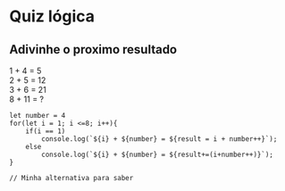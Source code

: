 # Quiz lógica

## Adivinhe o proximo resultado
<p> 
1 + 4 = 5 <br />
2 + 5 = 12 <br />
3 + 6 = 21 <br />
8 + 11 = ?
</P>

```
let number = 4
for(let i = 1; i <=8; i++){
    if(i == 1)
        console.log(`${i} + ${number} = ${result = i + number++}`);
    else
        console.log(`${i} + ${number} = ${result+=(i+number++)}`);
}

// Minha alternativa para saber

```